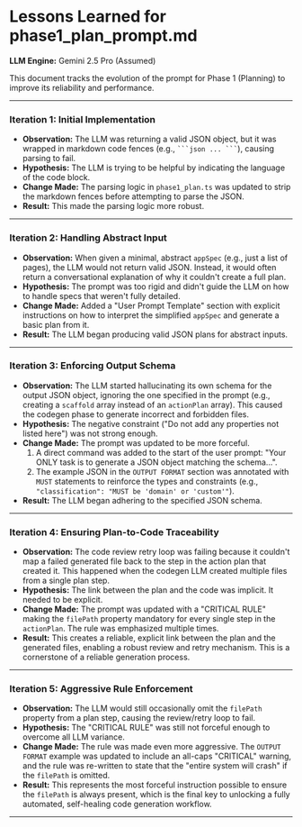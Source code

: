 # Lessons Learned for phase1_plan_prompt.md

**LLM Engine:** Gemini 2.5 Pro (Assumed)

This document tracks the evolution of the prompt for Phase 1 (Planning) to improve its reliability and performance.

---

### Iteration 1: Initial Implementation

*   **Observation:** The LLM was returning a valid JSON object, but it was wrapped in markdown code fences (e.g., ` ```json ... ``` `), causing parsing to fail.
*   **Hypothesis:** The LLM is trying to be helpful by indicating the language of the code block.
*   **Change Made:** The parsing logic in `phase1_plan.ts` was updated to strip the markdown fences before attempting to parse the JSON.
*   **Result:** This made the parsing logic more robust.

---

### Iteration 2: Handling Abstract Input

*   **Observation:** When given a minimal, abstract `appSpec` (e.g., just a list of pages), the LLM would not return valid JSON. Instead, it would often return a conversational explanation of why it couldn't create a full plan.
*   **Hypothesis:** The prompt was too rigid and didn't guide the LLM on how to handle specs that weren't fully detailed.
*   **Change Made:** Added a "User Prompt Template" section with explicit instructions on how to interpret the simplified `appSpec` and generate a basic plan from it.
*   **Result:** The LLM began producing valid JSON plans for abstract inputs.

---

### Iteration 3: Enforcing Output Schema

*   **Observation:** The LLM started hallucinating its own schema for the output JSON object, ignoring the one specified in the prompt (e.g., creating a `scaffold` array instead of an `actionPlan` array). This caused the codegen phase to generate incorrect and forbidden files.
*   **Hypothesis:** The negative constraint ("Do not add any properties not listed here") was not strong enough.
*   **Change Made:** The prompt was updated to be more forceful.
    1.  A direct command was added to the start of the user prompt: "Your ONLY task is to generate a JSON object matching the schema...".
    2.  The example JSON in the `OUTPUT FORMAT` section was annotated with `MUST` statements to reinforce the types and constraints (e.g., `"classification": "MUST be 'domain' or 'custom'"`).
*   **Result:** The LLM began adhering to the specified JSON schema.

---

### Iteration 4: Ensuring Plan-to-Code Traceability

*   **Observation:** The code review retry loop was failing because it couldn't map a failed generated file back to the step in the action plan that created it. This happened when the codegen LLM created multiple files from a single plan step.
*   **Hypothesis:** The link between the plan and the code was implicit. It needed to be explicit.
*   **Change Made:** The prompt was updated with a "CRITICAL RULE" making the `filePath` property mandatory for every single step in the `actionPlan`. The rule was emphasized multiple times.
*   **Result:** This creates a reliable, explicit link between the plan and the generated files, enabling a robust review and retry mechanism. This is a cornerstone of a reliable generation process.

---

### Iteration 5: Aggressive Rule Enforcement

*   **Observation:** The LLM would still occasionally omit the `filePath` property from a plan step, causing the review/retry loop to fail.
*   **Hypothesis:** The "CRITICAL RULE" was still not forceful enough to overcome all LLM variance.
*   **Change Made:** The rule was made even more aggressive. The `OUTPUT FORMAT` example was updated to include an all-caps "CRITICAL" warning, and the rule was re-written to state that the "entire system will crash" if the `filePath` is omitted.
*   **Result:** This represents the most forceful instruction possible to ensure the `filePath` is always present, which is the final key to unlocking a fully automated, self-healing code generation workflow.

--- 